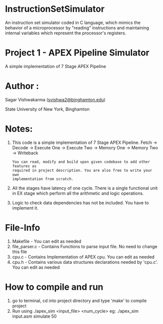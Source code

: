 # InstructionSetSimulator

An instruction set simulator coded in C language, which mimics the behavior of a microprocessor by "reading" instructions and maintaining internal variables which represent the processor's registers.

Project 1 - APEX Pipeline Simulator
============

A simple implementation of 7 Stage APEX Pipeline

Author :
============
Sagar Vishwakarma (svishwa2@binghamton.edu)

State University of New York, Binghamton

Notes:
============

1)	This code is a simple implementation of 7 Stage APEX Pipeline.
		Fetch -> Decode -> Execute One -> Execute Two -> Memory One -> Memory Two -> Writeback

		You can read, modify and build upon given codebase to add other features as
		required in project description. You are also free to write your own
		implementation from scratch.

2)	All the stages have latency of one cycle. There is a single functional unit in
		EX stage which perform all the arithmetic and logic operations.

3)	Logic to check data dependencies has not be included. You have to implement it.

File-Info
============

1)	Makefile				- You can edit as needed
2)	file_parser.c 	- Contains Functions to parse input file. No need to change this file
3)	cpu.c						- Contains Implementation of APEX cpu. You can edit as needed
4)	cpu.h						- Contains various data structures declarations needed by 'cpu.c'. You can edit as needed


How to compile and run
============

1)	go to terminal, cd into project directory and type 'make' to compile project
2)	Run using ./apex_sim <input_file> <func> <num_cycle>
		eg: ./apex_sim input.asm simulate 50
